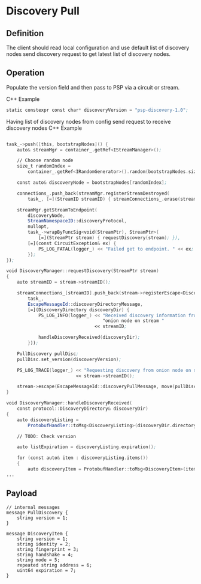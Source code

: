 # Discovery Pull

## Definition
The client should read local configuration and use default list of discovery nodes send discovery request to get latest list of discovery nodes.

## Operation

Populate the version field and then pass to PSP via a circuit or stream.

C++ Example
```asm
static constexpr const char* discoveryVersion = "psp-discovery-1.0";

```

Having list of discovery nodes from config send request to receive discovery nodes
C++ Example
```asm

task_->push([this, bootstrapNodes]() {
    auto& streamMgr = container_.getRef<IStreamManager>();

    // Choose random node
    size_t randomIndex =
        container_.getRef<IRandomGenerator>().random(bootstrapNodes.size());

    const auto& discoveryNode = bootstrapNodes[randomIndex];

    connections_.push_back(streamMgr.registerStreamDestroyed(
        task_, [=](StreamID streamID) { streamConnections_.erase(streamID); }));

    streamMgr.getStreamToEndpoint(
        discoveryNode,
        StreamNamespaceID::discoveryProtocol,
        nullopt,
        task_->wrapByFuncSig<void(StreamPtr), StreamPtr>(
            [=](StreamPtr stream) { requestDiscovery(stream); }),
        [=](const CircuitException& ex) {
            PS_LOG_FATAL(logger_) << "Failed get to endpoint. " << ex;
        });
});
```

```asm
void DiscoveryManager::requestDiscovery(StreamPtr stream)
{
    auto streamID = stream->streamID();

    streamConnections_[streamID].push_back(stream->registerEscape<DiscoveryDirectory>(
        task_,
        EscapeMessageId::discoveryDirectoryMessage,
        [=](DiscoveryDirectory discoveryDir) {
            PS_LOG_INFO(logger_) << "Received discovery information from "
                                    "onion node on stream "
                                 << streamID;

            handleDiscoveryReceived(discoveryDir);
        }));

    PullDiscovery pullDisc;
    pullDisc.set_version(discoveryVersion);

    PS_LOG_TRACE(logger_) << "Requesting discovery from onion node on stream "
                          << stream->streamID();

    stream->escape(EscapeMessageId::discoveryPullMessage, move(pullDisc));
}

```

```asm
void DiscoveryManager::handleDiscoveryReceived(
    const protocol::DiscoveryDirectory& discoveryDir)
{
    auto discoveryListing =
        ProtobufHandler::toMsg<DiscoveryListing>(discoveryDir.directory());

    // TODO: Check version

    auto listExpiration = discoveryListing.expiration();

    for (const auto& item : discoveryListing.items())
    {
        auto discoveryItem = ProtobufHandler::toMsg<DiscoveryItem>(item);
...
```

## Payload

```
// internal messages
message PullDiscovery {
    string version = 1;
}

message DiscoveryItem {
    string version = 1;
    string identity = 2;
    string fingerprint = 3;
    string handshake = 4;
    string mode = 5;
    repeated string address = 6;
    uint64 expiration = 7;
}
```
